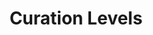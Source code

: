---
layout: default
title: Curation Levels
description: "Curation Levels"
lang: en
ref: levels
nav_order: 2
parent: Instructions
---